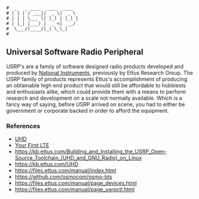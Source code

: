 ```text
#  _   _ ____  ____  ____
# | | | / ___||  _ \|  _ \
# | | | \___ \| |_) | |_) |
# | |_| |___) |  _ <|  __/
#  \___/|____/|_| \_\_|
#
```

Universal Software Radio Peripheral
-----------------------------------

USRP's are a family of software designed radio products developed and produced by [National Instruments](https://ni.com), previously
by Ettus Research Group. The USRP family of products represents Ettus's accomplishment of producing an obtainable high end product that
would still be affordable to hobbiests and enthusiasts alike, which could provide them with a means to perform research and development on
a scale not normally available. Which is a fancy way of saying, before USRP arrived on scene, you had to either be government or corporate
backed in order to afford the equipment. 




### References

- [UHD](https://github.com/EttusResearch/uhd)
- [Your First LTE](https://open5gs.org/open5gs/docs/tutorial/01-your-first-lte/)
- https://kb.ettus.com/Building_and_Installing_the_USRP_Open-Source_Toolchain_(UHD_and_GNU_Radio)_on_Linux
- https://kb.ettus.com/UHD
- https://files.ettus.com/manual/index.html
- https://github.com/osmocom/osmo-bts
- https://files.ettus.com/manual/page_devices.html
- https://files.ettus.com/manual/page_usrpctl.html

